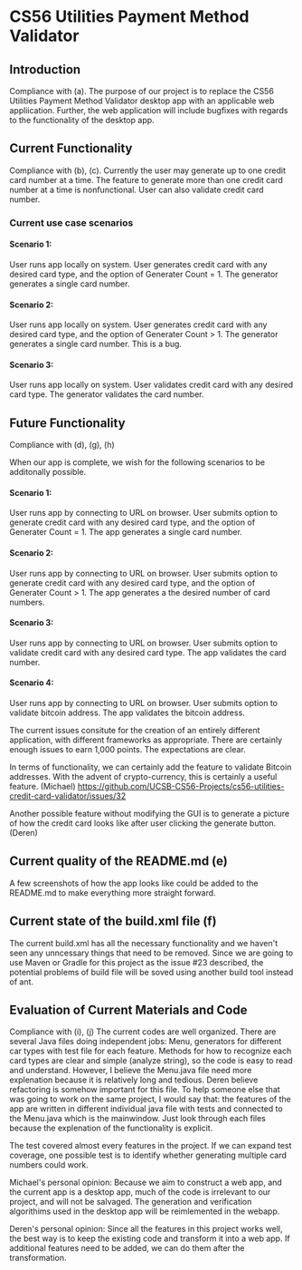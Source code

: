 # CS56 Utilities Payment Method Validator
## Introduction
Compliance with (a).
The purpose of our project is to replace the CS56 Utilities Payment Method Validator desktop app with an applicable web appliication. Further, the web application will include bugfixes with regards to the functionality of the desktop app.
## Current Functionality
Compliance with (b), (c).
Currently the user may generate up to one credit card number at a time.
The feature to generate more than one credit card number at a time is nonfunctional.
User can also validate credit card number.
### Current use case scenarios

#### Scenario 1:
User runs app locally on system. User generates credit card with any desired card type, and the option of Generater Count = 1. The generator generates a single card number.

#### Scenario 2:
User runs app locally on system. User generates credit card with any desired card type, and the option of Generater Count > 1. The generator generates a single card number. This is a bug.

#### Scenario 3:
User runs app locally on system. User validates credit card with any desired card type. The generator validates the card number.



## Future Functionality
Compliance with (d), (g), (h)

When our app is complete, we wish for the following scenarios to be additonally possible.

#### Scenario 1:
User runs app by connecting to URL on browser. User submits option to generate credit card with any desired card type, and the option of Generater Count = 1. The app generates a single card number.

#### Scenario 2:
User runs app by connecting to URL on browser. User submits option to generate credit card with any desired card type, and the option of Generater Count > 1. The app generates a the desired number of card numbers.

#### Scenario 3:
User runs app by connecting to URL on browser. User submits option to validate credit card with any desired card type. The app validates the card number.

#### Scenario 4:
User runs app by connecting to URL on browser. User submits option to validate bitcoin address. The app validates the bitcoin address.

The current issues consitute for the creation of an entirely different application, with different frameworks as appropriate.
There are certainly enough issues to earn 1,000 points. The expectations are clear.

In terms of functionality, we can certainly add the feature to validate Bitcoin addresses. With the advent of crypto-currency, this is certainly a useful feature. (Michael)
https://github.com/UCSB-CS56-Projects/cs56-utilities-credit-card-validator/issues/32

Another possible feature without modifying the GUI is to generate a picture of how the credit card looks like after user clicking the generate button. (Deren)

## Current quality of the README.md (e)
A few screenshots of how the app looks like could be added to the README.md to make everything more straight forward.

## Current state of the build.xml file (f)
The current build.xml has all the necessary functionality and we haven't seen any unncessary things that need to be removed. Since we are going to use Maven or Gradle for this project as the issue #23 described, the potential problems of build file will be soved using another build tool instead of ant.

## Evaluation of Current Materials and Code
Compliance with (i), (j)
The current codes are well organized. There are several Java files doing independent jobs: Menu, generators for different car types with test file for each feature. Methods for how to recognize each card types are clear and simple (analyze string), so the code is easy to read and understand. However, I believe the Menu.java file need more explenation because it is relatively long and tedious. Deren believe refactoring is somehow important for this file. To help someone else that was going to work on the same project, I would say that: the features of the app are written in different individual java file with tests and connected to the Menu.java which is the mainwindow. Just look through each files because the explenation of the functionality is explicit.

The test covered almost every features in the project. If we can expand test coverage, one possible test is to identify whether generating multiple card numbers could work.

Michael's personal opinion: Because we aim to construct a web app, and the current app is a desktop app, much of the code is irrelevant to our project, and will not be salvaged. The generation and verification algorithims used in the desktop app will be reimlemented in the webapp.

Deren's personal opinion: Since all the features in this project works well, the best way is to keep the existing code and transform it into a web app. If additional features need to be added, we can do them after the transformation.

